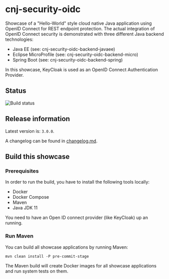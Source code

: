 # cnj-security-oidc

Showcase of a "Hello-World" style cloud native Java application using OpenID Connect for REST endpoint protection.
The actual integration of OpenID Connect security is demonstrated with three different Java backend technologies:
* Java EE (see: cnj-security-oidc-backend-javaee)
* Eclipse MicroProfile (see: cnj-security-oidc-backend-micro)
* Spring Boot (see: cnj-security-oidc-backend-spring)

In this showcase, KeyCloak is used as an OpenID Connect Authentication Provider. 

## Status
![Build status](https://drone.at.automotive.msg.team/api/badges/cloudtrain/cnj-security-oidc/status.svg)

## Release information

Latest version is: `3.0.0`.

A changelog can be found in [changelog.md](changelog.md).

## Build this showcase 

### Prerequisites

In order to run the build, you have to install the following tools locally:
* Docker
* Docker Compose 
* Maven
* Java JDK 11

You need to have an Open ID connect provider (like KeyCloak) up an running.

### Run Maven

You can build all showcase applications by running Maven:
```
mvn clean install -P pre-commit-stage
```

The Maven build will create Docker images for all showcase applications and run system tests on them.